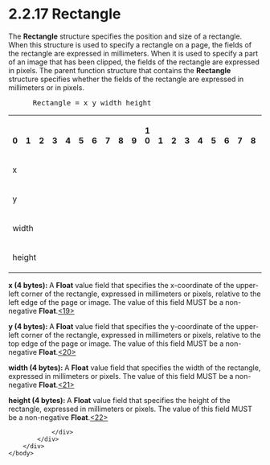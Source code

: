 <html dir="LTR" xmlns:mshelp="http://msdn.microsoft.com/mshelp" xmlns:ddue="http://ddue.schemas.microsoft.com/authoring/2003/5" xmlns:xlink="http://www.w3.org/1999/xlink" xmlns:tool="http://www.microsoft.com/tooltip">
    <head>
        <meta http-equiv="Content-Type" content="text/html; CHARSET=utf-8"></meta>
        <meta name="save" content="history"></meta>
        <title>2.2.17 Rectangle</title>
        <xml>
            <mshelp:toctitle title="2.2.17 Rectangle"></mshelp:toctitle>
            <mshelp:rltitle title="[MS-RGDI]: Rectangle"></mshelp:rltitle>
            <mshelp:keyword index="A" term="f5178e90-f654-4dd5-a3c8-474475c848be"></mshelp:keyword>
            <mshelp:attr name="DCSext.ContentType" value="open specification"></mshelp:attr>
            <mshelp:attr name="AssetID" value="f5178e90-f654-4dd5-a3c8-474475c848be"></mshelp:attr>
            <mshelp:attr name="TopicType" value="kbRef"></mshelp:attr>
            <mshelp:attr name="DCSext.Title" value="[MS-RGDI]: Rectangle" />
        </xml>
    </head>
    <body>
        <div id="header">
            <h1 class="heading">2.2.17 Rectangle</h1>
        </div>
        <div id="mainSection">
            <div id="mainBody">
                <div id="allHistory" class="saveHistory"></div>
                <div id="sectionSection0" class="section" name="collapseableSection">
                    

<p>The <b>Rectangle</b> structure specifies the position and
size of a rectangle. When this structure is used to specify a rectangle on a
page, the fields of the rectangle are expressed in millimeters. When it is used
to specify a part of an image that has been clipped, the fields of the
rectangle are expressed in pixels. The parent function structure that contains
the <b>Rectangle</b> structure specifies whether the fields of the rectangle
are expressed in millimeters or in pixels.</p>

<dl>
<dd>
<div><pre> Rectangle = x y width height
</pre></div>
</dd></dl>

<table>
 <tr>
  <th><p><br>0</p></th>
  <th><p><br>1</p></th>
  <th><p><br>2</p></th>
  <th><p><br>3</p></th>
  <th><p><br>4</p></th>
  <th><p><br>5</p></th>
  <th><p><br>6</p></th>
  <th><p><br>7</p></th>
  <th><p><br>8</p></th>
  <th><p><br>9</p></th>
  <th><p>1<br>0</p></th>
  <th><p><br>1</p></th>
  <th><p><br>2</p></th>
  <th><p><br>3</p></th>
  <th><p><br>4</p></th>
  <th><p><br>5</p></th>
  <th><p><br>6</p></th>
  <th><p><br>7</p></th>
  <th><p><br>8</p></th>
  <th><p><br>9</p></th>
  <th><p>2<br>0</p></th>
  <th><p><br>1</p></th>
  <th><p><br>2</p></th>
  <th><p><br>3</p></th>
  <th><p><br>4</p></th>
  <th><p><br>5</p></th>
  <th><p><br>6</p></th>
  <th><p><br>7</p></th>
  <th><p><br>8</p></th>
  <th><p><br>9</p></th>
  <th><p>3<br>0</p></th>
  <th><p><br>1</p></th>
 </tr>
 <tr>
  <td colspan="32">
  <p>x</p>
  </td>
 </tr>
 <tr>
  <td colspan="32">
  <p>y</p>
  </td>
 </tr>
 <tr>
  <td colspan="32">
  <p>width</p>
  </td>
 </tr>
 <tr>
  <td colspan="32">
  <p>height</p>
  </td>
 </tr>
</table>

<p><b>x (4 bytes): </b>A <b>Float</b> value field that
specifies the x-coordinate of the upper-left corner of the rectangle, expressed
in millimeters or pixels, relative to the left edge of the page or image. The
value of this field MUST be a non-negative <b>Float</b>.<a id="Appendix_A_Target_19"></a><a href="5f16d945-e8a0-4cc3-9547-1c8f3e568219.md#Appendix_A_19" aria-label="Product behavior note 19">&lt;19&gt;</a></p>

<p><b>y (4 bytes): </b>A <b>Float</b> value field that
specifies the y-coordinate of the upper-left corner of the rectangle, expressed
in millimeters or pixels, relative to the top edge of the page or image. The
value of this field MUST be a non-negative <b>Float</b>.<a id="Appendix_A_Target_20"></a><a href="5f16d945-e8a0-4cc3-9547-1c8f3e568219.md#Appendix_A_20" aria-label="Product behavior note 20">&lt;20&gt;</a></p>

<p><b>width (4 bytes): </b>A <b>Float</b> value field
that specifies the width of the rectangle, expressed in millimeters or pixels.
The value of this field MUST be a non-negative <b>Float</b>.<a id="Appendix_A_Target_21"></a><a href="5f16d945-e8a0-4cc3-9547-1c8f3e568219.md#Appendix_A_21" aria-label="Product behavior note 21">&lt;21&gt;</a></p>

<p><b>height (4 bytes): </b>A <b>Float</b> value field
that specifies the height of the rectangle, expressed in millimeters or pixels.
The value of this field MUST be a non-negative <b>Float</b>.<a id="Appendix_A_Target_22"></a><a href="5f16d945-e8a0-4cc3-9547-1c8f3e568219.md#Appendix_A_22" aria-label="Product behavior note 22">&lt;22&gt;</a></p>


                </div>
            </div>
        </div>
    </body>
</html>